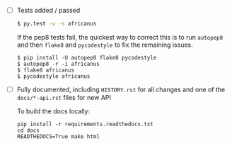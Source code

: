 - [ ] Tests added / passed

  ```bash
  $ py.test -v -s africanus
  ```

  If the pep8 tests fail, the quickest way to correct
  this is to run `autopep8` and then `flake8` and
  `pycodestyle` to fix the remaining issues.

  ```
  $ pip install -U autopep8 flake8 pycodestyle
  $ autopep8 -r -i africanus
  $ flake8 africanus
  $ pycodestyle africanus
  ```

- [ ] Fully documented, including `HISTORY.rst` for all changes
      and one of the `docs/*-api.rst` files for new API

  To build the docs locally:

  ```
  pip install -r requirements.readthedocs.txt
  cd docs
  READTHEDOCS=True make html
  ```
